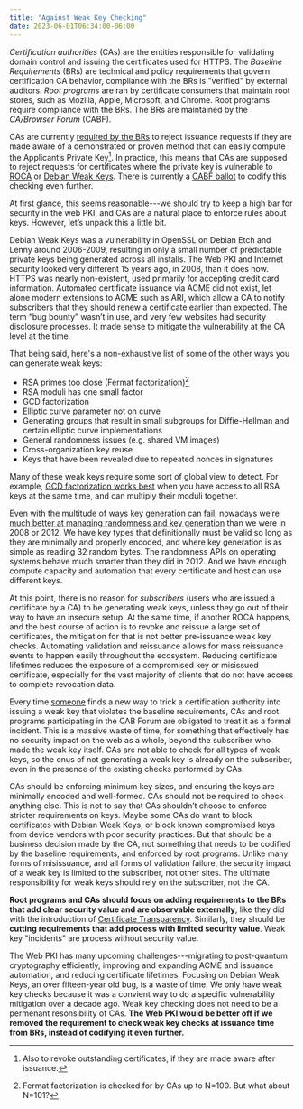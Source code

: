 ```yaml
---
title: "Against Weak Key Checking"
date: 2023-06-01T06:34:00-06:00
---
```


_Certification authorities_ (CAs) are the entities responsible for validating
domain control and issuing the certificates used for HTTPS. The _Baseline
Requirements_ (BRs) are technical and policy requirements that govern
certification CA behavior, compliance with the BRs is "verified" by external
auditors. _Root programs_ are ran by certificate consumers that maintain root
stores, such as Mozilla, Apple, Microsoft, and Chrome. Root programs require
compliance with the BRs. The BRs are maintained by the _CA/Browser Forum_
(CABF).

CAs are currently [required by the BRs][br-weak-keys] to reject issuance
requests if they are made aware of a demonstrated or proven method that can
easily compute the Applicant’s Private Key[^1]. In practice, this means that
CAs are supposed to reject requests for certificates where the private key is
vulnerable to [ROCA][roca] or [Debian Weak Keys][debian-weak-keys]. There is
currently a [CABF ballot][sc59] to codify this checking even further.

At first glance, this seems reasonable---we should try to keep a high bar for
security in the web PKI, and CAs are a natural place to enforce rules about
keys. However, let’s unpack this a little bit.

Debian Weak Keys was a vulnerability in OpenSSL on Debian Etch and Lenny around
2006-2009, resulting in only a small number of predictable private keys being
generated across all installs. The Web PKI and Internet security looked very
different 15 years ago, in 2008, than it does now. HTTPS was nearly
non-existent, used primarily for accepting credit card information. Automated
certificate issuance via ACME did not exist, let alone modern extensions to
ACME such as ARI, which allow a CA to notify subscribers that they should renew
a certificate earlier than expected. The term “bug bounty” wasn’t in use, and
very few websites had security disclosure processes. It made sense to mitigate
the vulnerability at the CA level at the time.

That being said, here's a non-exhaustive list of some of the other ways you can
generate weak keys:
* RSA primes too close (Fermat factorization)[^2]
* RSA moduli has one small factor
* GCD factorization
* Elliptic curve parameter not on curve
* Generating groups that result in small subgroups for Diffie-Hellman and certain elliptic curve implementations
* General randomness issues (e.g. shared VM images)
* Cross-organization key reuse
* Keys that have been revealed due to repeated nonces in signatures

Many of these weak keys require some sort of global view to detect. For
example, [GCD factorization works best][ps-and-qs] when you have access to all
RSA keys at the same time, and can multiply their moduli together.

Even with the multitude of ways key generation can fail, nowadays [we’re much
better at managing randomness and key generation][linux-csprng] than we were in
2008 or 2012. We have key types that definitionally must be valid so long as
they are minimally and properly encoded, and where key generation is as simple
as reading 32 random bytes. The randomness APIs on operating systems behave
much smarter than they did in 2012. And we have enough compute capacity and
automation that every certificate and host can use different keys.

At this point, there is no reason for _subscribers_ (users who are issued a
certificate by a CA) to be generating weak keys, unless they go out of their
way to have an insecure setup. At the same time, if another ROCA happens, and
the best course of action is to revoke and reissue a large set of certificates,
the mitigation for that is not better pre-issuance weak key checks. Automating
validation and reissuance allows for mass reissuance events to happen easily
throughout the ecosystem. Reducing certificate lifetimes reduces the exposure
of a compromised key or misissued certificate, especially for the vast majority
of clients that do not have access to complete revocation data.

Every time [someone][hanno] finds a new way to trick a certification authority
into issuing a weak key that violates the baseline requirements, CAs and root
programs participating in the CAB Forum are obligated to treat it as a formal
incident. This is a massive waste of time, for something that effectively has
no security impact on the web as a whole, beyond the subscriber who made the
weak key itself. CAs are not able to check for all types of weak keys, so the
onus of not generating a weak key is already on the subscriber, even in the
presence of the existing checks performed by CAs.

CAs should be enforcing minimum key sizes, and ensuring the keys are minimally
encoded and well-formed. CAs should not be required to check anything else.
This is not to say that CAs shouldn’t choose to enforce stricter requirements
on keys. Maybe some CAs do want to block certificates with Debian Weak Keys, or
block known compromised keys from device vendors with poor security practices.
But that should be a business decision made by the CA, not something that needs
to be codified by the baseline requirements, and enforced by root programs.
Unlike many forms of misissuance, and all forms of validation failure, the
security impact of a weak key is limited to the subscriber, not other sites.
The ultimate responsibility for weak keys should rely on the subscriber, not
the CA.

**Root programs and CAs should focus on adding requirements to the BRs that add
clear security value and are observable externally**, like they did with the
introduction of [Certificate Transparency][ct]. Similarly, they should be
**cutting requirements that add process with limited security value**. Weak key
"incidents" are process without security value.

The Web PKI has many upcoming challenges---migrating to post-quantum
cryptography efficiently, improving and expanding ACME and issuance automation,
and reducing certificate lifetimes. Focusing on Debian Weak Keys, an over
fifteen-year old bug, is a waste of time. We only have weak key checks because
it was a convient way to do a specific vulnerability mitigation over a decade
ago. Weak key checking does not need to be a permenant resonsibility of CAs.
**The Web PKI would be better off if we removed the requirement to check weak
key checks at issuance time from BRs, instead of codifying it even further.**

[^1]: Also to revoke outstanding certificates, if they are made aware after
  issuance.
[^2]: Fermat factorization is checked for by CAs up to N=100. But what about
  N=101?

[br-weak-keys]: https://github.com/cabforum/servercert/blob/a0360b61e73476959220dc328e3b68d0224fa0b3/docs/BR.md?plain=1#L1221
[roca]: https://github.com/crocs-muni/roca
[debian-weak-keys]: https://wiki.debian.org/SSLkeys
[ps-and-qs]: https://www.usenix.org/conference/usenixsecurity12/technical-sessions/presentation/heninger
[linux-csprng]: https://words.filippo.io/dispatches/linux-csprng/
[ct]: https://certificate-transparency.org
[sc59]: https://lists.cabforum.org/pipermail/servercert-wg/2023-May/003735.html
[hanno]: https://groups.google.com/a/mozilla.org/g/dev-security-policy/c/gIbj0kRfyko/m/__MeiUeWBQAJ
